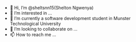- 👋 Hi, I’m @sheltsnn15(Shelton Ngwenya)
- 👀 I’m interested in ...
- 🌱 I’m currently a software development student in Munster Technological University
- 💞️ I’m looking to collaborate on ...
- 📫 How to reach me ...

<!---
sheltsnn15/sheltsnn15 is a ✨ special ✨ repository because its `README.md` (this file) appears on your GitHub profile.
You can click the Preview link to take a look at your changes.
--->
